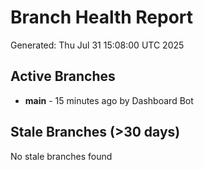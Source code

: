 # Branch Health Report
Generated: Thu Jul 31 15:08:00 UTC 2025

## Active Branches
- **main** - 15 minutes ago by Dashboard Bot

## Stale Branches (>30 days)
No stale branches found
